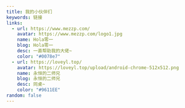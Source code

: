 ```yaml
---
title: 我的小伙伴们
keywords: 链接
links: 
  - url: https://www.mezzp.com/
    avatar: https://www.mezzp.com/logo1.jpg
    name: Hola零一
    blog: Hola零一
    desc: 一直帮助我的大佬~
    color: "#0078e7"
  - url: https://loveyl.top/
    avatar: https://loveyl.top/upload/android-chrome-512x512.png
    name: 永恒的二师兄
    blog: 永恒的二师兄
    desc: 同桌~
    color: "#9611EE"
random: false
---
```


<YunLinks :links="frontmatter.links" :random="frontmatter.random" />